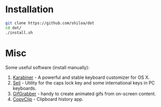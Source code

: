 # Installation

```sh
git clone https://github.com/shiloa/dot
cd dot/
./install.sh
```

# Misc

Some useful software (install manually):

1. [Karabiner](https://pqrs.org/osx/karabiner/index.html.en) - A powerful and stable keyboard customizer for OS X.
2. [Seil](https://pqrs.org/osx/karabiner/seil.html.en) - Utility for the caps lock key and some international keys in PC keyboards.
3. [GifGrabber](http://www.gifgrabber.com/index) - handy to create animated gifs from on-screen content.
4. [CopyClip](https://itunes.apple.com/us/app/copyclip-clipboard-history/id595191960) - Clipboard history app.


